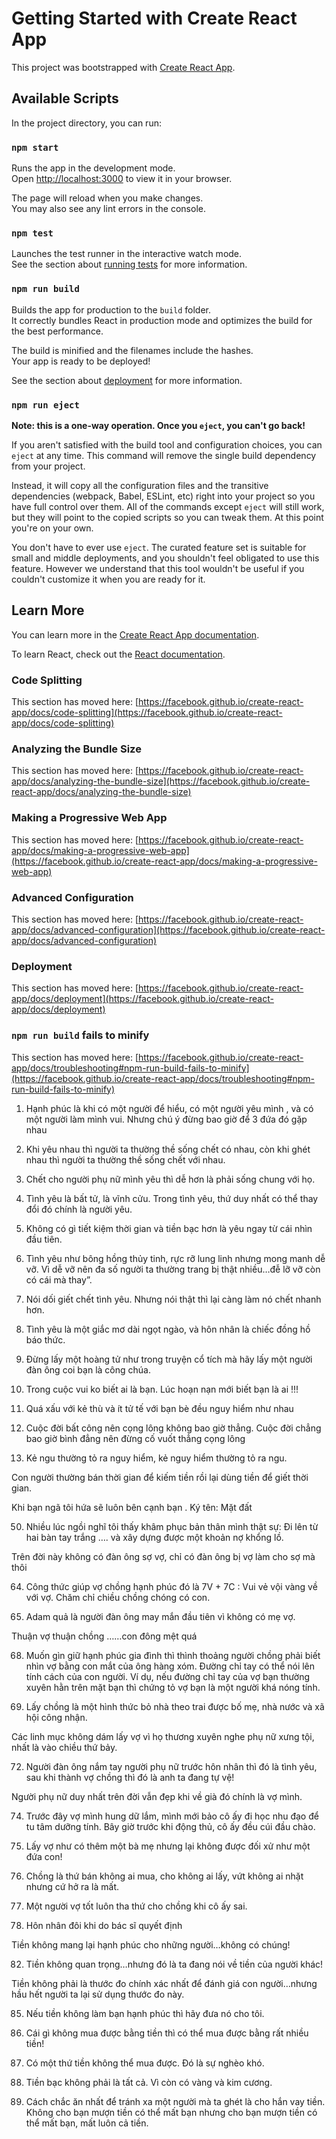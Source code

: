 # Getting Started with Create React App

This project was bootstrapped with [Create React App](https://github.com/facebook/create-react-app).

## Available Scripts

In the project directory, you can run:

### `npm start`

Runs the app in the development mode.\
Open [http://localhost:3000](http://localhost:3000) to view it in your browser.

The page will reload when you make changes.\
You may also see any lint errors in the console.

### `npm test`

Launches the test runner in the interactive watch mode.\
See the section about [running tests](https://facebook.github.io/create-react-app/docs/running-tests) for more information.

### `npm run build`

Builds the app for production to the `build` folder.\
It correctly bundles React in production mode and optimizes the build for the best performance.

The build is minified and the filenames include the hashes.\
Your app is ready to be deployed!

See the section about [deployment](https://facebook.github.io/create-react-app/docs/deployment) for more information.

### `npm run eject`

**Note: this is a one-way operation. Once you `eject`, you can't go back!**

If you aren't satisfied with the build tool and configuration choices, you can `eject` at any time. This command will remove the single build dependency from your project.

Instead, it will copy all the configuration files and the transitive dependencies (webpack, Babel, ESLint, etc) right into your project so you have full control over them. All of the commands except `eject` will still work, but they will point to the copied scripts so you can tweak them. At this point you're on your own.

You don't have to ever use `eject`. The curated feature set is suitable for small and middle deployments, and you shouldn't feel obligated to use this feature. However we understand that this tool wouldn't be useful if you couldn't customize it when you are ready for it.

## Learn More

You can learn more in the [Create React App documentation](https://facebook.github.io/create-react-app/docs/getting-started).

To learn React, check out the [React documentation](https://reactjs.org/).

### Code Splitting

This section has moved here: [https://facebook.github.io/create-react-app/docs/code-splitting](https://facebook.github.io/create-react-app/docs/code-splitting)

### Analyzing the Bundle Size

This section has moved here: [https://facebook.github.io/create-react-app/docs/analyzing-the-bundle-size](https://facebook.github.io/create-react-app/docs/analyzing-the-bundle-size)

### Making a Progressive Web App

This section has moved here: [https://facebook.github.io/create-react-app/docs/making-a-progressive-web-app](https://facebook.github.io/create-react-app/docs/making-a-progressive-web-app)

### Advanced Configuration

This section has moved here: [https://facebook.github.io/create-react-app/docs/advanced-configuration](https://facebook.github.io/create-react-app/docs/advanced-configuration)

### Deployment

This section has moved here: [https://facebook.github.io/create-react-app/docs/deployment](https://facebook.github.io/create-react-app/docs/deployment)

### `npm run build` fails to minify

This section has moved here: [https://facebook.github.io/create-react-app/docs/troubleshooting#npm-run-build-fails-to-minify](https://facebook.github.io/create-react-app/docs/troubleshooting#npm-run-build-fails-to-minify)






1. Hạnh phúc là khi có một người để hiểu, có một người yêu mình , và có một người làm mình vui. Nhưng chú ý đừng bao giờ để 3 đứa đó gặp nhau

2. Khi yêu nhau thì người ta thường thề sống chết có nhau, còn khi ghét nhau thì người ta thường thề sống chết với nhau.
3. Chết cho người phụ nữ mình yêu thì dễ hơn là phải sống chung với họ.
4. Tình yêu là bất tử, là vĩnh cửu. Trong tình yêu, thứ duy nhất có thể thay đổi đó chính là người yêu.

5. Không có gì tiết kiệm thời gian và tiền bạc hơn là yêu ngay từ cái nhìn đầu tiên.

6. Tình yêu như bông hồng thủy tinh, rực rỡ lung linh nhưng mong manh dễ vỡ. Vì dễ vỡ nên đa số người ta thường trang bị thật nhiều…đễ lỡ vỡ còn có cái mà thay”.

7. Nói dối giết chết tình yêu. Nhưng nói thật thì lại càng làm nó chết nhanh hơn.

8. Tình yêu là một giắc mơ dài ngọt ngào, và hôn nhân là chiếc đồng hồ báo thức.

9. Đừng lấy một hoàng tử như trong truyện cổ tích mà hãy lấy một người đàn ông coi bạn là công chúa.

21. Trong cuộc vui ko biết ai là bạn. Lúc hoạn nạn mới biết bạn là ai !!!

22. Quá xấu với kẻ thù và ít tử tế với bạn bè đều nguy hiểm như nhau

41. Cuộc đời bất công nên cọng lông không bao giờ thẳng. Cuộc đời chẳng bao giờ bình đẳng nên đừng cố vuốt thẳng cọng lông

42. Kẻ ngu thường tỏ ra nguy hiểm, kẻ nguy hiểm thường tỏ ra ngu.

 Con người thường bán thời gian để kiếm tiền rồi lại dùng tiền để giết thời gian.

Khi bạn ngã tôi hứa sẽ luôn bên cạnh bạn . Ký tên: Mặt đất

50. Nhiều lúc ngồi nghĩ tôi thấy khâm phục bản thân mình thật sự: Đi lên từ hai bàn tay trắng …. và xây dựng được một khoản nợ khổng lồ.

Trên đời này không có đàn ông sợ vợ, chỉ có đàn ông bị vợ làm cho sợ mà thôi

64. Công thức giúp vợ chồng hạnh phúc đó là 7V + 7C : Vui vẻ vội vàng về với vợ. Chăm chỉ chiều chồng chóng có con.

65. Adam quả là người đàn ông may mắn đầu tiên vì không có mẹ vợ.

Thuận vợ thuận chồng ……con đông mệt quá

68. Muốn gìn giữ hạnh phúc gia đình thì thình thoảng người chồng phải biết nhìn vợ bằng con mắt của ông hàng xóm.
Đường chỉ tay có thể nói lên tính cách của con người. Ví dụ, nếu đường chỉ tay của vợ bạn thường xuyên hằn trên mặt bạn thì chứng tỏ vợ bạn là một người khá nóng tính.

70. Lấy chồng là một hình thức bỏ nhà theo trai được bố mẹ, nhà nước và xã hội công nhận.

Các linh mục không dám lấy vợ vì họ thương xuyên nghe phụ nữ xưng tội, nhất là vào chiều thứ bảy.

72. Người đàn ông nắm tay người phụ nữ trước hôn nhân thì đó là tình yêu, sau khi thành vợ chồng thì  đó là anh ta đang tự vệ!

Người phụ nữ duy nhất trên đời vẫn đẹp khi về già đó chính là vợ mình.

74. Trước đây vợ mình hung dữ lắm, mình mới bảo cô ấy đi học nhu đạo để tu tâm dưỡng tính. Bây giờ trước khi động thủ, cô ấy đều cúi đầu chào.

75. Lấy vợ như có thêm một bà mẹ nhưng lại không được đối xử như một đứa con!

76. Chồng là thứ bán không ai mua, cho không ai lấy, vứt không ai nhặt nhưng cứ hở ra là mất.

77. Một người vợ tốt luôn tha thứ cho chồng khi cô ấy sai.

78. Hôn nhân đôi khi do bác sĩ quyết định

Tiền không mang lại hạnh phúc cho những người…không có chúng!

82. Tiền không quan trọng…nhưng đó là ta đang nói về tiền của người khác!

Tiền không phải là thước đo chính xác nhất để đánh giá con người…nhưng hầu hết người ta lại sử dụng thước đo này.

85. Nếu tiền không làm bạn hạnh phúc thì hãy đưa nó cho tôi.

86. Cái gì không mua được bằng tiền thì có thể mua được bằng rất nhiều tiền!

87. Có một thứ tiền không thể mua được. Đó là sự nghèo khó.

88. Tiền bạc không phải là tất cả. Vì còn có vàng và kim cương.

89. Cách chắc ăn nhất để tránh xa một người mà ta ghét là cho hắn vay tiền.
Không cho bạn mượn tiền có thể mất bạn nhưng cho bạn mượn tiền có thể mất bạn, mất luôn cả tiền.